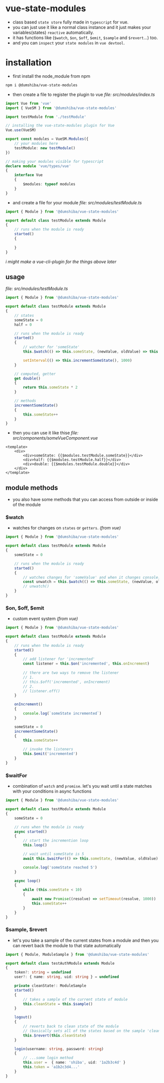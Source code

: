 # vue-state-modules
- class based `state store` fully made in `typescript` for vue.
- you can just use it like a normal class instance and it just makes your variables(states) `reactive` automatically.
- it has functions like (`$watch`, `$on`, `$off`, `$emit`, `$sample` and `$revert`...) too.
- and you can `inspect` your `state modules` in `vue devtool`.

# installation
- first install the node_module from npm
```bash 
npm i @dumshiba/vue-state-modules
```
- then create a file to register the plugin to vue
*file: src/modules/index.ts*
```ts
import Vue from 'vue'
import { VueSM } from '@dumshiba/vue-state-modules'

import testModule from './testModule'

// installing the vue-state-modules plugin for Vue
Vue.use(VueSM)

export const modules = VueSM.Modules({ 
    // your modules here
    testModule: new testModule() 
})

// making your modules visible for typescript 
declare module 'vue/types/vue'
{
    interface Vue
    {
        $modules: typeof modules
    }
}
```
- and create a file for your module
*file: src/modules/testModule.ts*
```ts
import { Module } from '@dumshiba/vue-state-modules'

export default class testModule extends Module
{
    // runs when the module is ready
    started()
    {
        
    }
}
```
*i might make a vue-cli-plugin for the things above later*
## usage
*file: src/modules/testModule.ts*
```ts
import { Module } from '@dumshiba/vue-state-modules'

export default class testModule extends Module
{
    // states
    someState = 0
    half = 0

    // runs when the module is ready
    started()
    {
        // watcher for 'someState'
        this.$watch(() => this.someState, (newValue, oldValue) => this.half = newValue / 2)

        setInterval(() => this.incrementSomeState(), 1000)
    }

    // computed, getter
    get double()
    {
        return this.someState * 2   
    }

    // methods
    incrementSomeState()
    {
        this.someState++
    }
}
```
- then you can use it like thise
*file: src/components/someVueComponent.vue*
```vue
<template>
    <div>
        <div>someState: {{$modules.testModule.someState}}</div>
        <div>half: {{$modules.testModule.half}}</div>
        <div>double: {{$modules.testModule.double}}</div>
    </div>
</template>
```

## module methods
- you also have some methods that you can access from outside or inside of the module
### $watch
- watches for changes on `states` or `getters`. *(from vue)*
```ts
import { Module } from '@dumshiba/vue-state-modules'

export default class testModule extends Module
{
    someState = 0

    // runs when the module is ready
    started()
    {
        // watches changes for 'someValue' and when it changes console.logs the values
        const unwatch = this.$watch(() => this.someState, (newValue, oldValue) => console.log(`someState changed oldValue:${oldValue} newValue:${newValue}`))
        // unwatch()
    }
}
```
### $on, $off, $emit
- custom event system *(from vue)*
```ts
import { Module } from '@dumshiba/vue-state-modules'

export default class testModule extends Module
{
    // runs when the module is ready
    started()
    {
        // add listener for 'incremented'
        const listener = this.$on('incremented', this.onIncrement) 
        
        // there are two ways to remove the listener
        // 1.
        // this.$off('incremented', onIncrement)
        // 2.
        // listener.off()
    }

    onIncrement()
    {
        console.log(`someState incremented`)
    }

    someState = 0
    incrementSomeState()
    {
        this.someState++

        // invoke the listeners
        this.$emit('incremented')
    }
}
```
### $waitFor
- combination of `watch` and `promise`. let's you wait until a state matches with your conditions in async functions
```ts
import { Module } from '@dumshiba/vue-state-modules'

export default class testModule extends Module
{
    someState = 0

    // runs when the module is ready
    async started()
    {
        // start the incremention loop
        this.loop()

        // wait until someState is 5
        await this.$waitFor(() => this.someState, (newValue, oldValue) => newValue === 5) 

        console.log('someState reached 5')
    }

    async loop()
    {
        while (this.someState < 10)
        {
            await new Promise((resolve) => setTimeout(resolve, 1000))
            this.someState++
        }
    }
}
```

### $sample, $revert
- let's you take a sample of the current states from a module and then you can revert back the module to that state automatically
```ts
import { Module, ModuleSample } from '@dumshiba/vue-state-modules'

export default class testAuthModule extends Module
{
    token?: string = undefined
    user?: { name: string, uid: string } = undefined

    private cleanState!: ModuleSample  
    started()
    {
        // takes a sample of the current state of module
        this.cleanState = this.$sample()
    }

    logout()
    {
        // reverts back to clean state of the module
        // (basically sets all of the states based on the sample 'cleanState')
        this.$revert(this.cleanState)
    }

    login(username: string, password: string)
    {
        // ...some login method
        this.user =  { name: 'shiba', uid: '1a2b3c4d' }
        this.token = 'a1b2c3d4...'
    }
}
```